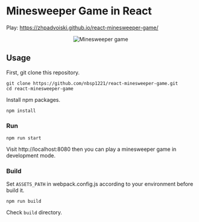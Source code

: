 # Minesweeper Game in React

Play: https://zhpadvoiski.github.io/react-minesweeper-game/

<p align="center">
  <img src="https://user-images.githubusercontent.com/50603255/76736006-6df30b00-67a9-11ea-8171-1436bb460a44.PNG" alt="Minesweeper game">
</p>

## Usage

First, git clone this repository.

```shell
git clone https://github.com/nbsp1221/react-minesweeper-game.git
cd react-minesweeper-game
```

Install npm packages.

```shell
npm install
```

### Run

```shell
npm run start
```

Visit http://localhost:8080 then you can play a minesweeper game in development mode.

### Build

Set `ASSETS_PATH` in webpack.config.js according to your environment before build it.

```shell
npm run build
```

Check `build` directory.
